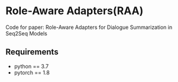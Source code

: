 # Role-Aware Adapters(RAA)
Code for paper: Role-Aware Adapters for Dialogue Summarization in Seq2Seq Models

## Requirements
* python == 3.7
* pytorch == 1.8
